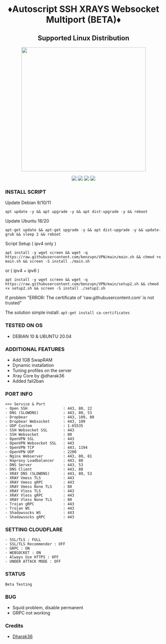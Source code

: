 <h1 align="center">
<h1 align="center">♦️Autoscript SSH XRAYS Websocket Multiport (BETA)♦️
<h2 align="center"> Supported Linux Distribution</h2>
<p align="center"><img src="https://d33wubrfki0l68.cloudfront.net/5911c43be3b1da526ed609e9c55783d9d0f6b066/9858b/assets/img/debian-ubuntu-hover.png"width="400"></p>
<p align="center"><img src="https://img.shields.io/static/v1?style=for-the-badge&logo=debian&label=Debian%209&message=Stretch&color=purple"> <img src="https://img.shields.io/static/v1?style=for-the-badge&logo=debian&label=Debian%2010&message=Buster&color=purple">  <img src="https://img.shields.io/static/v1?style=for-the-badge&logo=ubuntu&label=Ubuntu%2018&message=Lts&color=red"> <img src="https://img.shields.io/static/v1?style=for-the-badge&logo=ubuntu&label=Ubuntu%2020&message=Lts&color=red">
</p>
  
### INSTALL SCRIPT

Update Debian 9/10/11
<pre><code>apt update -y && apt upgrade -y && apt dist-upgrade -y && reboot</code></pre>
Update Ubuntu 18/20
<pre><code>apt-get update && apt-get upgrade -y && apt dist-upgrade -y && update-grub && sleep 2 && reboot</code></pre>
Script Setup ( ipv4 only )
<pre><code>apt install -y wget screen && wget -q https://raw.githubusercontent.com/benzvpn/VPN/main/main.sh && chmod +x main.sh && screen -S install ./main.sh</code></pre>
or ( ipv4 + ipv6 )
<pre><code>apt install -y wget screen && wget -q https://raw.githubusercontent.com/benzvpn/VPN/main/setup2.sh && chmod +x setup2.sh && screen -S install ./setup2.sh</code></pre>




If problem "ERROR: The certificate of 'raw.githubusercontent.com' is not trusted"


The solution simple install: `apt-get install ca-certificates`

### TESTED ON OS 
- DEBIAN 10 & UBUNTU 20.04

### ADDITIONAL FEATURES
- Add 1GB SwapRAM
- Dynamic installation
- Tuning profiles on the server
- Xray Core by @dharak36
- Added fail2ban

### PORT INFO
```
>>> Service & Port
- Open SSH                : 443, 80, 22         
- DNS (SLOWDNS)           : 443, 80, 53          
- Dropbear                : 443, 109, 80        
- Dropbear Websocket      : 443, 109
- UDP Custom              : 1-65535          
- SSH Websocket SSL       : 443                  
- SSH Websocket           : 80                 
- OpenVPN SSL             : 443                   
- OpenVPN Websocket SSL   : 443                  
- OpenVPN TCP             : 443, 1194            
- OpenVPN UDP             : 2200              
- Nginx Webserver         : 443, 80, 81          
- Haproxy Loadbalancer    : 443, 80              
- DNS Server              : 443, 53               
- DNS Client              : 443, 88               
- XRAY DNS (SLOWDNS)      : 443, 80, 53        
- XRAY Vmess TLS          : 443                 
- XRAY Vmess gRPC         : 443                 
- XRAY Vmess None TLS     : 80                   
- XRAY Vless TLS          : 443                 
- XRAY Vless gRPC         : 443                  
- XRAY Vless None TLS     : 80                    
- Trojan gRPC             : 443                
- Trojan WS               : 443                  
- Shadowsocks WS          : 443                  
- Shadowsocks gRPC        : 443 
```

### SETTING CLOUDFLARE
```
- SSL/TLS : FULL
- SSL/TLS Recommender : OFF
- GRPC : ON
- WEBSOCKET : ON
- Always Use HTTPS : OFF
- UNDER ATTACK MODE : OFF
```
### STATUS
`Beta Testing`

### BUG
* Squid problem, disable permanent
* GRPC not working

### Credits
- [Dharak36](https://github.com/dharak36/Xray-core)
